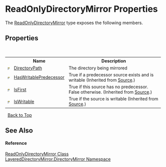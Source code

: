 # ReadOnlyDirectoryMirror Properties
 

The <a href="9d919184-3b4b-39ec-0b51-c454c9692d1b">ReadOnlyDirectoryMirror</a> type exposes the following members.


## Properties
&nbsp;<table><tr><th></th><th>Name</th><th>Description</th></tr><tr><td>![Public property](media/pubproperty.gif "Public property")</td><td><a href="cac5948e-90d0-0387-af6f-5700fb50ea04">DirectoryPath</a></td><td>
The directory being mirrored</td></tr><tr><td>![Public property](media/pubproperty.gif "Public property")</td><td><a href="c6d34b46-76da-4a4d-c342-797e0b06818d">HasWritablePredecessor</a></td><td>
True if a predecessor source exists and is writable
 (Inherited from <a href="05c85d1b-e4e2-db6e-96e7-2b1e8b63402d">Source</a>.)</td></tr><tr><td>![Public property](media/pubproperty.gif "Public property")</td><td><a href="3a5f7f08-e556-1b42-a610-ef5736c0f408">IsFirst</a></td><td>
True if this source has no predecessor. False otherwise.
 (Inherited from <a href="05c85d1b-e4e2-db6e-96e7-2b1e8b63402d">Source</a>.)</td></tr><tr><td>![Public property](media/pubproperty.gif "Public property")</td><td><a href="2b1dc17e-a782-5622-900f-d5d281a0bbae">IsWritable</a></td><td>
True if the source is writable
 (Inherited from <a href="05c85d1b-e4e2-db6e-96e7-2b1e8b63402d">Source</a>.)</td></tr></table>&nbsp;
<a href="#readonlydirectorymirror-properties">Back to Top</a>

## See Also


#### Reference
<a href="9d919184-3b4b-39ec-0b51-c454c9692d1b">ReadOnlyDirectoryMirror Class</a><br /><a href="8e43a026-b829-c5d6-efc2-1a8c2a152363">LayeredDirectoryMirror.DirectoryMirror Namespace</a><br />